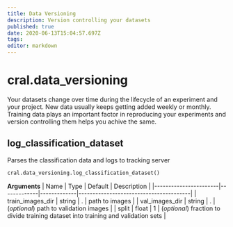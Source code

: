 ```yaml
---
title: Data Versioning
description: Version controlling your datasets
published: true
date: 2020-06-13T15:04:57.697Z
tags: 
editor: markdown
---
```


# cral.data_versioning
Your datasets change over time during the lifecycle of an experiment and your project. New data usually keeps getting added weekly or monthly. Training data plays an important factor in reproducing your experiments and version controlling them helps you achive the same.

## log_classification_dataset
Parses the classification data and logs to tracking server


```py
cral.data_versioning.log_classification_dataset()
```
**Arguments**
| Name                  | Type        | Default     | Description                            |
|-----------------------|-------------|-------------|----------------------------------------|
| train_images_dir | string | . | path to images |
|  val_images_dir | string | . | (*optional*) path to validation images  |
|  split | float | 1          | (*optional*) fraction to divide training dataset into training and validation sets |